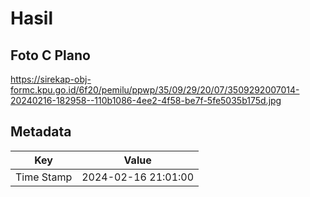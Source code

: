 # Hasil

## Foto C Plano

https://sirekap-obj-formc.kpu.go.id/6f20/pemilu/ppwp/35/09/29/20/07/3509292007014-20240216-182958--110b1086-4ee2-4f58-be7f-5fe5035b175d.jpg


## Metadata

| Key        | Value               |
| ---------- | ------------------- |
| Time Stamp | 2024-02-16 21:01:00 |



